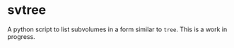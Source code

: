 # svtree
A python script to list subvolumes in a form similar to `tree`. This is a work in progress.
